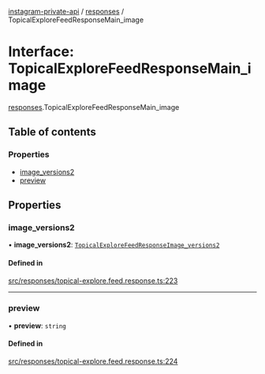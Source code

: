 [instagram-private-api](../../README.md) / [responses](../../modules/responses.md) / TopicalExploreFeedResponseMain_image

# Interface: TopicalExploreFeedResponseMain\_image

[responses](../../modules/responses.md).TopicalExploreFeedResponseMain_image

## Table of contents

### Properties

- [image\_versions2](TopicalExploreFeedResponseMain_image.md#image_versions2)
- [preview](TopicalExploreFeedResponseMain_image.md#preview)

## Properties

### image\_versions2

• **image\_versions2**: [`TopicalExploreFeedResponseImage_versions2`](TopicalExploreFeedResponseImage_versions2.md)

#### Defined in

[src/responses/topical-explore.feed.response.ts:223](https://github.com/Nerixyz/instagram-private-api/blob/4971f34/src/responses/topical-explore.feed.response.ts#L223)

___

### preview

• **preview**: `string`

#### Defined in

[src/responses/topical-explore.feed.response.ts:224](https://github.com/Nerixyz/instagram-private-api/blob/4971f34/src/responses/topical-explore.feed.response.ts#L224)
